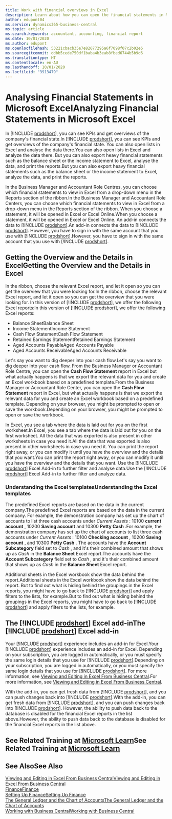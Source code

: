 ```yaml
---
title: Work with financial overviews in Excel
description: Learn about how you can open the financial statements in Microsoft Excel from Business Central for better analysis.
author: edupont04
ms.service: dynamics365-business-central
ms.topic: article
ms.search.keywords: accountant, accounting, financial report
ms.date: 10/01/2020
ms.author: edupont
ms.openlocfilehash: 53221cbacb35e7e82077295a6f7098f07c2b02e6
ms.sourcegitcommit: ddbb5cede750df1baba4b3eab8fbed6744b5b9d6
ms.translationtype: HT
ms.contentlocale: en-AU
ms.lasthandoff: 10/01/2020
ms.locfileid: "3913479"
---
```

# <a name="analyzing-financial-statements-in-microsoft-excel"></a><span data-ttu-id="2e3b0-103">Analysing Financial Statements in Microsoft Excel</span><span class="sxs-lookup"><span data-stu-id="2e3b0-103">Analyzing Financial Statements in Microsoft Excel</span></span>

<span data-ttu-id="2e3b0-104">In [!INCLUDE [prodshort](includes/prodshort.md)], you can see KPIs and get overviews of the company's financial state.</span><span class="sxs-lookup"><span data-stu-id="2e3b0-104">In [!INCLUDE [prodshort](includes/prodshort.md)], you can see KPIs and get overviews of the company's financial state.</span></span> <span data-ttu-id="2e3b0-105">You can also open lists in Excel and analyse the data there.</span><span class="sxs-lookup"><span data-stu-id="2e3b0-105">You can also open lists in Excel and analyze the data there.</span></span> <span data-ttu-id="2e3b0-106">But you can also export heavy financial statements such as the balance sheet or the income statement to Excel, analyse the data, and print the reports.</span><span class="sxs-lookup"><span data-stu-id="2e3b0-106">But you can also export heavy financial statements such as the balance sheet or the income statement to Excel, analyze the data, and print the reports.</span></span>  

<span data-ttu-id="2e3b0-107">In the Business Manager and Accountant Role Centres, you can choose which financial statements to view in Excel from a drop-down menu in the Reports section of the ribbon.</span><span class="sxs-lookup"><span data-stu-id="2e3b0-107">In the Business Manager and Accountant Role Centers, you can choose which financial statements to view in Excel from a drop-down menu in the Reports section of the ribbon.</span></span> <span data-ttu-id="2e3b0-108">When you choose a statement, it will be opened in Excel or Excel Online.</span><span class="sxs-lookup"><span data-stu-id="2e3b0-108">When you choose a statement, it will be opened in Excel or Excel Online.</span></span> <span data-ttu-id="2e3b0-109">An add-in connects the data to [!INCLUDE [prodshort](includes/prodshort.md)].</span><span class="sxs-lookup"><span data-stu-id="2e3b0-109">An add-in connects the data to [!INCLUDE [prodshort](includes/prodshort.md)].</span></span> <span data-ttu-id="2e3b0-110">However, you have to sign in with the same account that you use with [!INCLUDE [prodshort](includes/prodshort.md)].</span><span class="sxs-lookup"><span data-stu-id="2e3b0-110">However, you have to sign in with the same account that you use with [!INCLUDE [prodshort](includes/prodshort.md)].</span></span>  

## <a name="getting-the-overview-and-the-details-in-excel"></a><span data-ttu-id="2e3b0-111">Getting the Overview and the Details in Excel</span><span class="sxs-lookup"><span data-stu-id="2e3b0-111">Getting the Overview and the Details in Excel</span></span>

<span data-ttu-id="2e3b0-112">In the ribbon, choose the relevant Excel report, and let it open so you can get the overview that you were looking for.</span><span class="sxs-lookup"><span data-stu-id="2e3b0-112">In the ribbon, choose the relevant Excel report, and let it open so you can get the overview that you were looking for.</span></span> <span data-ttu-id="2e3b0-113">In this version of [!INCLUDE [prodshort](includes/prodshort.md)], we offer the following Excel reports:</span><span class="sxs-lookup"><span data-stu-id="2e3b0-113">In this version of [!INCLUDE [prodshort](includes/prodshort.md)], we offer the following Excel reports:</span></span>

- <span data-ttu-id="2e3b0-114">Balance Sheet</span><span class="sxs-lookup"><span data-stu-id="2e3b0-114">Balance Sheet</span></span>  
- <span data-ttu-id="2e3b0-115">Income Statement</span><span class="sxs-lookup"><span data-stu-id="2e3b0-115">Income Statement</span></span>  
- <span data-ttu-id="2e3b0-116">Cash Flow Statement</span><span class="sxs-lookup"><span data-stu-id="2e3b0-116">Cash Flow Statement</span></span>  
- <span data-ttu-id="2e3b0-117">Retained Earnings Statement</span><span class="sxs-lookup"><span data-stu-id="2e3b0-117">Retained Earnings Statement</span></span>  
- <span data-ttu-id="2e3b0-118">Aged Accounts Payable</span><span class="sxs-lookup"><span data-stu-id="2e3b0-118">Aged Accounts Payable</span></span>  
- <span data-ttu-id="2e3b0-119">Aged Accounts Receivable</span><span class="sxs-lookup"><span data-stu-id="2e3b0-119">Aged Accounts Receivable</span></span>  

<span data-ttu-id="2e3b0-120">Let's say you want to dig deeper into your cash flow.</span><span class="sxs-lookup"><span data-stu-id="2e3b0-120">Let's say you want to dig deeper into your cash flow.</span></span> <span data-ttu-id="2e3b0-121">From the Business Manager or Accountant Role Centre, you can open the **Cash Flow Statement** report in Excel but what actually happens is that we export the relevant data for you and create an Excel workbook based on a predefined template.</span><span class="sxs-lookup"><span data-stu-id="2e3b0-121">From the Business Manager or Accountant Role Center, you can open the **Cash Flow Statement** report in Excel, but what actually happens is that we export the relevant data for you and create an Excel workbook based on a predefined template.</span></span> <span data-ttu-id="2e3b0-122">Depending on your browser, you might be prompted to open or save the workbook.</span><span class="sxs-lookup"><span data-stu-id="2e3b0-122">Depending on your browser, you might be prompted to open or save the workbook.</span></span>  

<span data-ttu-id="2e3b0-123">In Excel, you see a tab where the data is laid out for you on the first worksheet.</span><span class="sxs-lookup"><span data-stu-id="2e3b0-123">In Excel, you see a tab where the data is laid out for you on the first worksheet.</span></span> <span data-ttu-id="2e3b0-124">All the data that was exported is also present in other worksheets in case you need it.</span><span class="sxs-lookup"><span data-stu-id="2e3b0-124">All the data that was exported is also present in other worksheets in case you need it.</span></span> <span data-ttu-id="2e3b0-125">You can print the report right away, or you can modify it until you have the overview and the details that you want.</span><span class="sxs-lookup"><span data-stu-id="2e3b0-125">You can print the report right away, or you can modify it until you have the overview and the details that you want.</span></span> <span data-ttu-id="2e3b0-126">Use the [!INCLUDE [prodshort](includes/prodshort.md)] Excel Add-in to further filter and analyse data.</span><span class="sxs-lookup"><span data-stu-id="2e3b0-126">Use the [!INCLUDE [prodshort](includes/prodshort.md)] Excel Add-in to further filter and analyze data.</span></span>  

### <a name="understanding-the-excel-templates"></a><span data-ttu-id="2e3b0-127">Understanding the Excel templates</span><span class="sxs-lookup"><span data-stu-id="2e3b0-127">Understanding the Excel templates</span></span>

<span data-ttu-id="2e3b0-128">The predefined Excel reports are based on the data in the current company.</span><span class="sxs-lookup"><span data-stu-id="2e3b0-128">The predefined Excel reports are based on the data in the current company.</span></span> <span data-ttu-id="2e3b0-129">For example, the demonstration company has set up the chart of accounts to list three cash accounts under *Current Assets* : 10100 **current account** , 10200 **Saving account** and 10300 **Petty Cash** .</span><span class="sxs-lookup"><span data-stu-id="2e3b0-129">For example, the demonstration company has set up the chart of accounts to list three cash accounts under *Current Assets* : 10100 **Checking account** , 10200 **Saving account** , and 10300 **Petty Cash** .</span></span> <span data-ttu-id="2e3b0-130">The accounts have the **Account Subcategory** field set to *Cash* , and it's their combined amount that shows up as *Cash* in the **Balance Sheet** Excel report.</span><span class="sxs-lookup"><span data-stu-id="2e3b0-130">The accounts have the **Account Subcategory** field set to *Cash* , and it's their combined amount that shows up as *Cash* in the **Balance Sheet** Excel report.</span></span>  

<span data-ttu-id="2e3b0-131">Additional sheets in the Excel workbook show the data behind the report.</span><span class="sxs-lookup"><span data-stu-id="2e3b0-131">Additional sheets in the Excel workbook show the data behind the report.</span></span> <span data-ttu-id="2e3b0-132">But to find out what is hiding behind the groupings in the Excel reports, you might have to go back to [!INCLUDE [prodshort](includes/prodshort.md)] and apply filters to the lists, for example.</span><span class="sxs-lookup"><span data-stu-id="2e3b0-132">But to find out what is hiding behind the groupings in the Excel reports, you might have to go back to [!INCLUDE [prodshort](includes/prodshort.md)] and apply filters to the lists, for example.</span></span>  

## <a name="the-prodshort-excel-add-in"></a><span data-ttu-id="2e3b0-133">The [!INCLUDE [prodshort](includes/prodshort.md)] Excel add-in</span><span class="sxs-lookup"><span data-stu-id="2e3b0-133">The [!INCLUDE [prodshort](includes/prodshort.md)] Excel add-in</span></span>

<span data-ttu-id="2e3b0-134">Your [!INCLUDE [prodshort](includes/prodshort.md)] experience includes an add-in for Excel.</span><span class="sxs-lookup"><span data-stu-id="2e3b0-134">Your [!INCLUDE [prodshort](includes/prodshort.md)] experience includes an add-in for Excel.</span></span> <span data-ttu-id="2e3b0-135">Depending on your subscription, you are logged in automatically, or you must specify the same login details that you use for [!INCLUDE [prodshort](includes/prodshort.md)].</span><span class="sxs-lookup"><span data-stu-id="2e3b0-135">Depending on your subscription, you are logged in automatically, or you must specify the same login details that you use for [!INCLUDE [prodshort](includes/prodshort.md)].</span></span> <span data-ttu-id="2e3b0-136">For more information, see [Viewing and Editing in Excel From Business Central](across-work-with-excel.md).</span><span class="sxs-lookup"><span data-stu-id="2e3b0-136">For more information, see [Viewing and Editing in Excel From Business Central](across-work-with-excel.md).</span></span>  

<span data-ttu-id="2e3b0-137">With the add-in, you can get fresh data from [!INCLUDE [prodshort](includes/prodshort.md)], and you can push changes back into [!INCLUDE [prodshort](includes/prodshort.md)].</span><span class="sxs-lookup"><span data-stu-id="2e3b0-137">With the add-in, you can get fresh data from [!INCLUDE [prodshort](includes/prodshort.md)], and you can push changes back into [!INCLUDE [prodshort](includes/prodshort.md)].</span></span> <span data-ttu-id="2e3b0-138">However, the ability to push data back to the database is disabled for the financial Excel reports in the list above.</span><span class="sxs-lookup"><span data-stu-id="2e3b0-138">However, the ability to push data back to the database is disabled for the financial Excel reports in the list above.</span></span>  

## <a name="see-related-training-at-microsoft-learn"></a><span data-ttu-id="2e3b0-139">See Related Training at [Microsoft Learn](/learn/modules/configure-powerbi-excel-dynamics-365-business-central/index)</span><span class="sxs-lookup"><span data-stu-id="2e3b0-139">See Related Training at [Microsoft Learn](/learn/modules/configure-powerbi-excel-dynamics-365-business-central/index)</span></span>

## <a name="see-also"></a><span data-ttu-id="2e3b0-140">See Also</span><span class="sxs-lookup"><span data-stu-id="2e3b0-140">See Also</span></span>

[<span data-ttu-id="2e3b0-141">Viewing and Editing in Excel From Business Central</span><span class="sxs-lookup"><span data-stu-id="2e3b0-141">Viewing and Editing in Excel From Business Central</span></span>](across-work-with-excel.md)  
[<span data-ttu-id="2e3b0-142">Finance</span><span class="sxs-lookup"><span data-stu-id="2e3b0-142">Finance</span></span>](finance.md)  
[<span data-ttu-id="2e3b0-143">Setting Up Finance</span><span class="sxs-lookup"><span data-stu-id="2e3b0-143">Setting Up Finance</span></span>](finance-setup-finance.md)  
[<span data-ttu-id="2e3b0-144">The General Ledger and the Chart of Accounts</span><span class="sxs-lookup"><span data-stu-id="2e3b0-144">The General Ledger and the Chart of Accounts</span></span>](finance-general-ledger.md)  
[<span data-ttu-id="2e3b0-145">Working with Business Central</span><span class="sxs-lookup"><span data-stu-id="2e3b0-145">Working with Business Central</span></span>](ui-work-product.md)  
